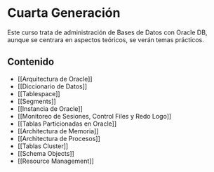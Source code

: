 # Cuarta Generación

Este curso trata de administración de Bases de Datos con Oracle DB, aunque se centrara en aspectos teóricos, se verán temas prácticos.

## Contenido

-   [[Arquitectura de Oracle]]
-   [[Diccionario de Datos]]
-   [[Tablespace]]
-   [[Segments]]
-   [[Instancia de Oracle]]
-   [[Monitoreo de Sesiones, Control Files y Redo Logo]]
-   [[Tablas Particionadas en Oracle]]
-   [[Architectura de Memoria]]
-   [[Architectura de Procesos]]
-   [[Tablas Cluster]]
-   [[Schema Objects]]
-   [[Resource Management]]

